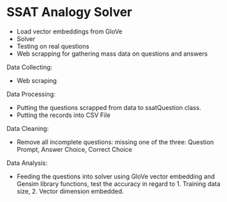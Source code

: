 # SSAT Analogy Solver

- Load vector embeddings from GloVe
- Solver
- Testing on real questions
- Web scrapping for gathering mass data on questions and answers

Data Collecting:
- Web scraping 

Data Processing:
- Putting the questions scrapped from data to ssatQuestion class. 
- Putting the records into CSV File

Data Cleaning:
- Remove all incomplete questions: missing one of the three: Question Prompt, Answer Choice, Correct Choice

Data Analysis:
- Feeding the questions into solver using GloVe vector embedding and Gensim library functions, test
the accuracy in regard to 1. Training data size, 2. Vector dimension embedded.

